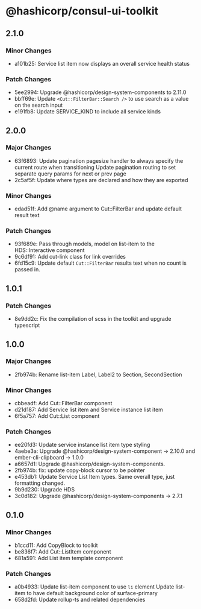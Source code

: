 # @hashicorp/consul-ui-toolkit

## 2.1.0

### Minor Changes

- a101b25: Service list item now displays an overall service health status

### Patch Changes

- 5ee2994: Upgrade @hashicorp/design-system-components to 2.11.0
- bbff69e: Update `<Cut::FilterBar::Search />` to use search as a value on the search input
- e191fb8: Update SERVICE_KIND to include all service kinds

## 2.0.0

### Major Changes

- 63f6893: Update pagination pagesize handler to always specify the current route when transitioning
  Update pagination routing to set separate query params for next or prev page
- 2c5af5f: Update where types are declared and how they are exported

### Minor Changes

- edad51f: Add @name argument to Cut::FilterBar and update default result text

### Patch Changes

- 93f689e: Pass through models, model on list-item to the HDS::Interactive component
- 9c6df91: Add cut-link class for link overrides
- 6fd15c9: Update default `Cut::FilterBar` results text when no count is passed in.

## 1.0.1

### Patch Changes

- 8e9dd2c: Fix the compilation of scss in the toolkit and upgrade typescript

## 1.0.0

### Major Changes

- 2fb974b: Rename list-item Label, Label2 to Section, SecondSection

### Minor Changes

- cbbeadf: Add Cut::FilterBar component
- d21d187: Add Service list item and Service instance list item
- 6f5a757: Add Cut::List component

### Patch Changes

- ee20fd3: Update service instance list item type styling
- 4aebe3a: Upgrade @hashicorp/design-system-component -> 2.10.0 and ember-cli-clipboard -> 1.0.0
- a6657d1: Upgrade @hashicorp/design-system-components.
- 2fb974b: fix: update copy-block cursor to be pointer
- e453db1: Update Service List Item types. Same overall type, just formatting changed.
- 9b9d230: Upgrade HDS
- 3c0d182: Upgrade @hashicorp/design-system-components -> 2.7.1

## 0.1.0

### Minor Changes

- b1ccd11: Add CopyBlock to toolkit
- be836f7: Add Cut::ListItem component
- 681a591: Add List item template component

### Patch Changes

- a0b4933: Update list-item component to use `li` element
  Update list-item to have default background color of surface-primary
- 658d2fd: Update rollup-ts and related dependencies
